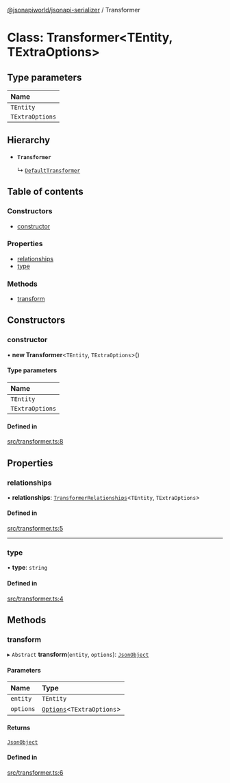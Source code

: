 [@jsonapiworld/jsonapi-serializer](../README.md) / Transformer

# Class: Transformer<TEntity, TExtraOptions\>

## Type parameters

| Name |
| :------ |
| `TEntity` |
| `TExtraOptions` |

## Hierarchy

- **`Transformer`**

  ↳ [`DefaultTransformer`](DefaultTransformer.md)

## Table of contents

### Constructors

- [constructor](Transformer.md#constructor)

### Properties

- [relationships](Transformer.md#relationships)
- [type](Transformer.md#type)

### Methods

- [transform](Transformer.md#transform)

## Constructors

### constructor

• **new Transformer**<`TEntity`, `TExtraOptions`\>()

#### Type parameters

| Name |
| :------ |
| `TEntity` |
| `TExtraOptions` |

#### Defined in

[src/transformer.ts:8](https://github.com/jsonapiworld/jsonapi-serializer/blob/f088bf1/src/transformer.ts#L8)

## Properties

### relationships

• **relationships**: [`TransformerRelationships`](../README.md#transformerrelationships)<`TEntity`, `TExtraOptions`\>

#### Defined in

[src/transformer.ts:5](https://github.com/jsonapiworld/jsonapi-serializer/blob/f088bf1/src/transformer.ts#L5)

___

### type

• **type**: `string`

#### Defined in

[src/transformer.ts:4](https://github.com/jsonapiworld/jsonapi-serializer/blob/f088bf1/src/transformer.ts#L4)

## Methods

### transform

▸ `Abstract` **transform**(`entity`, `options`): [`JsonObject`](../README.md#jsonobject)

#### Parameters

| Name | Type |
| :------ | :------ |
| `entity` | `TEntity` |
| `options` | [`Options`](../README.md#options)<`TExtraOptions`\> |

#### Returns

[`JsonObject`](../README.md#jsonobject)

#### Defined in

[src/transformer.ts:6](https://github.com/jsonapiworld/jsonapi-serializer/blob/f088bf1/src/transformer.ts#L6)
